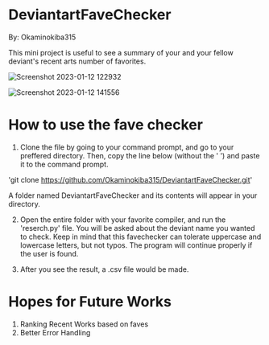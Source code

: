 # DeviantartFaveChecker
By: Okaminokiba315

This mini project is useful to see a summary of your and your fellow deviant's recent arts number of favorites.

![Screenshot 2023-01-12 122932](https://user-images.githubusercontent.com/97293254/212000211-5fd69884-eece-4999-b0e7-6f89e17ef747.jpg)

![Screenshot 2023-01-12 141556](https://user-images.githubusercontent.com/97293254/212002194-e35e0573-2405-4e72-8792-f806dfcfeaa3.jpg)


# How to use the fave checker

1. Clone the file by going to your command prompt, and go to your preffered directory.
Then, copy the line below (without the ' ') and paste it to the command prompt. 

'git clone https://github.com/Okaminokiba315/DeviantartFaveChecker.git'

A folder named DeviantartFaveChecker and its contents will appear in your directory.

2. Open the entire folder with your favorite compiler, and run the 'reserch.py' file. 
You will be asked about the deviant name you wanted to check.
Keep in mind that this favechecker can tolerate uppercase and lowercase letters, but not typos.
The program will continue properly if the user is found.

3. After you see the result, a .csv file would be made.

# Hopes for Future Works
1. Ranking Recent Works based on faves
2. Better Error Handling
